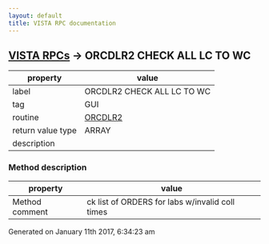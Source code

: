 ```yaml
---
layout: default
title: VISTA RPC documentation
---
```




## [VISTA RPCs](TableOfContent.md) &#8594; ORCDLR2 CHECK ALL LC TO WC 

 property | value 
--- | --- 
 label | ORCDLR2 CHECK ALL LC TO WC
 tag | GUI
 routine | [ORCDLR2](http://code.osehra.org/dox/Routine_ORCDLR2_source.html)
 return value type | ARRAY
 description | 


### Method description

 property | value 
--- | --- 
 Method comment | ck list of ORDERS for labs w/invalid coll times




Generated on January 11th 2017, 6:34:23 am